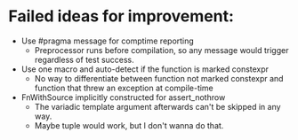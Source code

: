 # Failed ideas for improvement:
- Use #pragma message for comptime reporting
  - Preprocessor runs before compilation, so any message would trigger regardless of test success.
- Use one macro and auto-detect if the function is marked constexpr
  - No way to differentiate between function not marked constexpr and function that threw an exception at compile-time
- FnWithSource implicitly constructed for assert_nothrow
  - The variadic template argument afterwards can't be skipped in any way. 
  - Maybe tuple would work, but I don't wanna do that.
